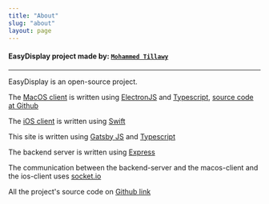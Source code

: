 ```yaml
---
title: "About"
slug: "about"
layout: page
---
```


#### EasyDisplay  project made by:  [`Mohammed Tillawy`](https://www.tillawy.com/)    
---

EasyDisplay is an open-source project.

The [MacOS client](https://www.easydisplay.info/download) is written using [ElectronJS](https://electronjs.org/) and [Typescript](https://www.typescriptlang.org/), 
[source code at Github](https://github.com/easy-display/easy-display-desktop)

The [iOS client](https://apps.apple.com/us/app/easydisplay/id1434962745?ls=1) is written using [Swift](https://swift.org/)

This site is written using [Gatsby JS](https://www.gatsbyjs.org/) and [Typescript](https://www.typescriptlang.org/)

The backend server is written using [Express](https://expressjs.com/)

The communication between the backend-server and the macos-client and the ios-client uses [socket.io](https://socket.io/)

All the project's source code on [Github link](https://github.com/easy-display)  
  
